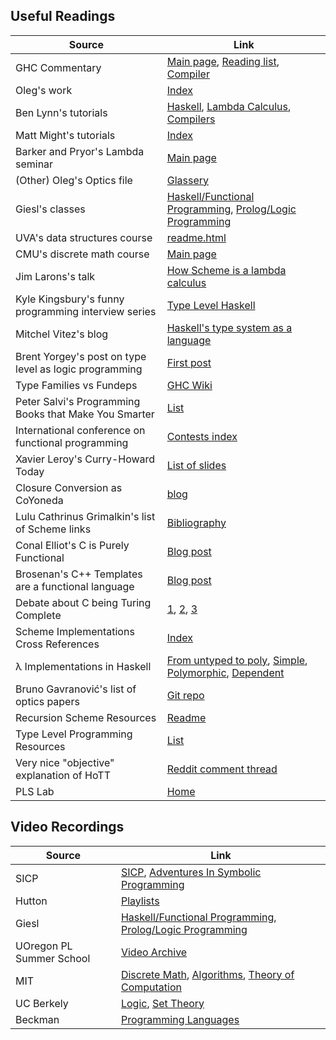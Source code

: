 ## Useful Readings 


| Source |  Link |
| ------ | ----- |
| GHC Commentary | [Main page](https://gitlab.haskell.org/ghc/ghc/-/wikis/commentary), [Reading list](https://gitlab.haskell.org/ghc/ghc/-/wikis/reading-list), [Compiler](https://gitlab.haskell.org/ghc/ghc/-/wikis/commentary/compiler) | 
| Oleg's work | [Index](https://okmij.org/ftp/) |
| Ben Lynn's tutorials | [Haskell](https://crypto.stanford.edu/~blynn/haskell/), [Lambda Calculus](https://crypto.stanford.edu/~blynn/lambda/), [Compilers](https://crypto.stanford.edu/~blynn/compiler/) | 
| Matt Might's tutorials | [Index](https://matt.might.net/articles/) |
| Barker and Pryor's Lambda seminar | [Main page](http://lambda.jimpryor.net/) |
| (Other) Oleg's Optics file | [Glassery](http://oleg.fi/gists/posts/2017-04-18-glassery.html) |
| Giesl's classes | [Haskell/Functional Programming](https://verify.rwth-aachen.de/fp16/), [Prolog/Logic Programming](https://verify.rwth-aachen.de/lp17/) |
| UVA's data structures course | [readme.html](https://uva-cs.github.io/pdr/readme.html) |
| CMU's discrete math course | [Main page](https://www.cs.cmu.edu/~sutner/CDM/) |
| Jim Larons's talk | [How Scheme is a lambda calculus](https://www.cs.unc.edu/~stotts/723/Lambda/scheme.html) |
| Kyle Kingsbury's funny programming interview series | [Type Level Haskell](https://aphyr.com/posts/342-typing-the-technical-interview) |
| Mitchel Vitez's blog | [Haskell's type system as a language](https://vitez.me/hts-language) |
| Brent Yorgey's post on type level as logic programming | [First post](https://byorgey.wordpress.com/2010/06/29/typed-type-level-programming-in-haskell-part-i-functional-dependencies/) |
| Type Families vs Fundeps | [GHC Wiki](https://gitlab.haskell.org/ghc/ghc/-/wikis/tf-vs-fd) |
| Peter Salvi's Programming Books that Make You Smarter | [List](http://salvi.chaosnet.org/texts/programming.html) |
| International conference on functional programming | [Contests index](https://www.icfpconference.org/contest.html) |
| Xavier Leroy's Curry-Howard Today | [List of slides](https://xavierleroy.org/CdF/2018-2019/) |
| Closure Conversion as CoYoneda | [blog](https://prl.ccs.neu.edu/blog/2017/08/28/closure-conversion-as-coyoneda/) |
| Lulu Cathrinus Grimalkin's list of Scheme links  | [Bibliography](https://web.archive.org/web/20220507231815/https://erkin.party/scheme/bibliography/) |
| Conal Elliot's C is Purely Functional | [Blog post](http://conal.net/blog/posts/the-c-language-is-purely-functional) |
| Brosenan's C++ Templates are a functional language | [Blog post](https://cloudalion.org/2016/09/08/c-is-a-dynamic-pure-functional-programming-language/) |
| Debate about C being Turing Complete | [1](https://cs.stackexchange.com/questions/60965/is-c-actually-turing-complete), [2](https://memo.barrucadu.co.uk/c-is-not-turing-complete.html), [3](https://stackoverflow.com/questions/3136686/is-the-c99-preprocessor-turing-complete/3136798#3136798) |
| Scheme Implementations Cross References | [Index](https://practical-scheme.net/wiliki/schemexref.cgi) |
| λ Implementations in Haskell | [From untyped to poly](https://www.parsonsmatt.org/2021/11/30/rank_n_types_via_lambda_calculus.html),  [Simple](https://gitlab.com/goldfirere/stitch), [Polymorphic](https://github.com/sweirich/challenge/tree/canon/debruijn), [Dependent](https://github.com/sweirich/pi-forall) |
| Bruno Gavranović's list of optics papers | [Git repo](https://github.com/bgavran/Lens_Resources) |
| Recursion Scheme Resources | [Readme](https://github.com/passy/awesome-recursion-schemes) |
| Type Level Programming Resources | [List](https://github.com/dewey92/typed-fp-good-reads) |
| Very nice "objective" explanation of HoTT | [Reddit comment thread](https://www.reddit.com/r/math/comments/45qqnh/what_is_homotopy_type_theory_and_what/d002ei5/) |
| PLS Lab | [Home](https://www.pls-lab.org/) |


## Video Recordings

| Source | Link |
| -------| ---- |
| SICP | [SICP](https://www.youtube.com/playlist?list=PLE18841CABEA24090), [Adventures In Symbolic Programming](https://archive.org/details/adventures-in-advanced-symbolic-programming) |
| Hutton | [Playlists](https://www.youtube.com/c/GrahamHuttonNotts/playlists) | 
| Giesl | [Haskell/Functional Programming](https://video.fsmpi.rwth-aachen.de/12ss-funkprog), [Prolog/Logic Programming](https://www.youtube.com/playlist?list=PLMmdR0k6MsowRDYrU4jH3-9ooRgDHg-9l) |
| UOregon PL Summer School | [Video Archive](https://www.cs.uoregon.edu/research/summerschool/archives.html) |
| MIT | [Discrete Math](https://www.youtube.com/playlist?list=PLB7540DEDD482705B), [Algorithms](https://www.youtube.com/playlist?list=PLUl4u3cNGP63EdVPNLG3ToM6LaEUuStEY), [Theory of Computation](https://www.youtube.com/playlist?list=PLUl4u3cNGP60_JNv2MmK3wkOt9syvfQWY) | 
| UC Berkely | [Logic](https://www.youtube.com/playlist?list=PLjJhPCaCziSRSUtQiTA_yx5TJ76G_EqUJ), [Set Theory](https://www.youtube.com/playlist?list=PLjJhPCaCziSQyON7NLc8Ac8ibdm6_iDQf) | 
| Beckman | [Programming Languages](https://mattox.netlify.app/teaching/cs421-programming-languages/) |
